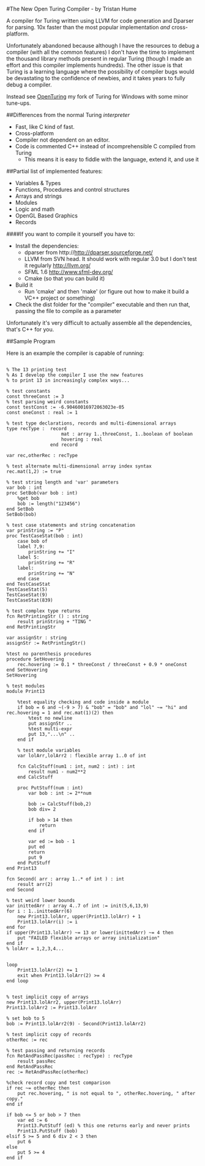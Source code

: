 #The New Open Turing Compiler - by Tristan Hume

A compiler for Turing written using LLVM for code generation and Dparser for parsing.
10x faster than the most popular implementation *and* cross-platform.

Unfortunately abandoned because although I have the resources to debug a compiler (with all the common features) I don't have the time to implement the thousand library methods present in regular Turing (though I made an effort and this compiler implements hundreds). The other issue is that Turing is a learning language where the possibility of compiler bugs would be devastating to the confidence of newbies, and it takes years to fully debug a compiler.

Instead see [OpenTuring](http://tristan.hume.ca/openturing) my fork of Turing for Windows with some minor tune-ups.

##Differences from the normal Turing *interpreter*
 * Fast, like C kind of fast.
 * Cross-platform
 * Compiler not dependent on an editor.
 * Code is commented C++ instead of incomprehensible C compiled from Turing
 	* This means it is easy to fiddle with the language, extend it, and use it

##Partial list of implemented features:
 * Variables & Types
 * Functions, Procedures and control structures
 * Arrays and strings
 * Modules
 * Logic and math
 * OpenGL Based Graphics
 * Records

####If you want to compile it yourself you have to:
 * Install the dependencies:
   * dparser from http://http://dparser.sourceforge.net/
   * LLVM from SVN head. It should work with regular 3.0 but I don't test it regularly http://llvm.org/
   * SFML 1.6 http://www.sfml-dev.org/
   * Cmake (so that you can build it)
 * Build it
   * Run 'cmake' and then 'make' (or figure out how to make it build a VC++ project or something)
 * Check the dist folder for the "compiler" executable and then run that, passing the file to compile as a parameter

Unfortunately it's very difficult to actually assemble all the dependencies, that's C++ for you.

##Sample Program

Here is an example the compiler is capable of running:

```

% The 13 printing test
% As I develop the compiler I use the new features
% to print 13 in increasingly complex ways...

% test constants
const threeConst := 3
% test parsing weird constants
const testConst := -6.90460016972063023e-05
const oneConst : real := 1

% test type declarations, records and multi-dimensional arrays
type recType :  record
                    mat : array 1..threeConst, 1..boolean of boolean
                    hovering : real
                end record

var rec,otherRec : recType

% test alternate multi-dimensional array index syntax
rec.mat(1,2) := true

% test string length and 'var' parameters
var bob : int
proc SetBob(var bob : int)
    %get bob
    bob := length("123456")
end SetBob
SetBob(bob)

% test case statements and string concatenation
var prinString := "P"
proc TestCaseStat(bob : int)
    case bob of
    label 7,9:
        prinString += "I"
    label 5:
        prinString += "R"
    label:
        prinString += "N"
    end case
end TestCaseStat
TestCaseStat(5)
TestCaseStat(9)
TestCaseStat(839)

% test complex type returns
fcn RetPrintingStr () : string
    result prinString + "TING "
end RetPrintingStr

var assignStr : string
assignStr := RetPrintingStr()

%test no parenthesis procedures
procedure SetHovering
    rec.hovering := 0.1 * threeConst / threeConst + 0.9 * oneConst
end SetHovering
SetHovering

% test modules
module Print13

    %test equality checking and code inside a module
    if bob = 6 and ~(-9 > 7) & "bob" = "bob" and "lol" ~= "hi" and rec.hovering = 1 and rec.mat(1)(2) then
        %test no newline
        put assignStr ..
        %test multi-expr
        put 13,"...\n" ..
    end if
    
    % test module variables
    var lolArr,lolArr2 : flexible array 1..0 of int

    fcn CalcStuff(num1 : int, num2 : int) : int
        result num1 - num2**2
    end CalcStuff

    proc PutStuff(num : int)
        var bob : int := 2**num

        bob := CalcStuff(bob,2)
        bob div= 2

        if bob > 14 then
            return
        end if

        var ed := bob - 1    
        put ed
        return
        put 9
    end PutStuff
end Print13

fcn Second( arr : array 1..* of int ) : int
    result arr(2)
end Second

% test weird lower bounds
var inittedArr : array 4..7 of int := init(5,6,13,9)
for i : 1..inittedArr(6)
    new Print13.lolArr, upper(Print13.lolArr) + 1
    Print13.lolArr(i) := i
end for
if upper(Print13.lolArr) ~= 13 or lower(inittedArr) ~= 4 then
    put "FAILED flexible arrays or array initialization"
end if
% lolArr = 1,2,3,4...


loop
    Print13.lolArr(2) += 1
    exit when Print13.lolArr(2) >= 4
end loop


% test implicit copy of arrays
new Print13.lolArr2, upper(Print13.lolArr)
Print13.lolArr2 := Print13.lolArr

% set bob to 5
bob := Print13.lolArr2(9) - Second(Print13.lolArr2)

% test implicit copy of records
otherRec := rec

% test passing and returning records
fcn RetAndPassRec(passRec : recType) : recType
    result passRec
end RetAndPassRec
rec := RetAndPassRec(otherRec)

%check record copy and test comparison
if rec ~= otherRec then
    put rec.hovering, " is not equal to ", otherRec.hovering, " after copy."
end if

if bob <= 5 or bob > 7 then
    var ed := 6
    Print13.PutStuff (ed) % this one returns early and never prints
    Print13.PutStuff (bob)
elsif 5 >= 5 and 6 div 2 < 3 then
    put 6
else
    put 5 >= 4
end if
 ```
